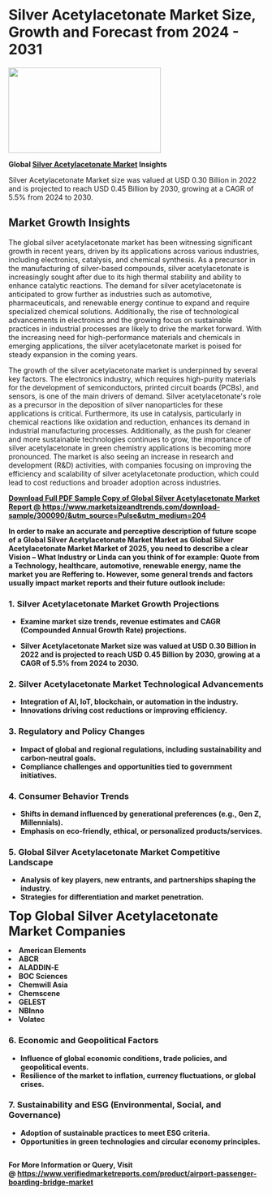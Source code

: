 <H1>Silver Acetylacetonate Market Size, Growth and Forecast from 2024 - 2031</H1><img class="aligncenter size-medium wp-image-584254" src="https://thirdeyenews.in/wp-content/uploads/2024/09/Global-Market-Research-300x168.jpeg" alt="" width="300" height="168" /><p><strong>Global&nbsp;<a href="https://www.marketsizeandtrends.com/download-sample/300090/&amp;utm_source=Pulse&amp;utm_medium=204">Silver Acetylacetonate Market</a> Insights</strong></p><p>Silver Acetylacetonate Market size was valued at USD 0.30 Billion in 2022 and is projected to reach USD 0.45 Billion by 2030, growing at a CAGR of 5.5% from 2024 to 2030.</p><p><h2>Market Growth Insights</h2> <p>The global silver acetylacetonate market has been witnessing significant growth in recent years, driven by its applications across various industries, including electronics, catalysis, and chemical synthesis. As a precursor in the manufacturing of silver-based compounds, silver acetylacetonate is increasingly sought after due to its high thermal stability and ability to enhance catalytic reactions. The demand for silver acetylacetonate is anticipated to grow further as industries such as automotive, pharmaceuticals, and renewable energy continue to expand and require specialized chemical solutions. Additionally, the rise of technological advancements in electronics and the growing focus on sustainable practices in industrial processes are likely to drive the market forward. With the increasing need for high-performance materials and chemicals in emerging applications, the silver acetylacetonate market is poised for steady expansion in the coming years.</p> <p><strong><a href="#"></a></strong></p> <p>The growth of the silver acetylacetonate market is underpinned by several key factors. The electronics industry, which requires high-purity materials for the development of semiconductors, printed circuit boards (PCBs), and sensors, is one of the main drivers of demand. Silver acetylacetonate's role as a precursor in the deposition of silver nanoparticles for these applications is critical. Furthermore, its use in catalysis, particularly in chemical reactions like oxidation and reduction, enhances its demand in industrial manufacturing processes. Additionally, as the push for cleaner and more sustainable technologies continues to grow, the importance of silver acetylacetonate in green chemistry applications is becoming more pronounced. The market is also seeing an increase in research and development (R&D) activities, with companies focusing on improving the efficiency and scalability of silver acetylacetonate production, which could lead to cost reductions and broader adoption across industries.</p> <p><strong><a href="#"></p><p><span class=""><strong>Download Full PDF Sample Copy of Global Silver Acetylacetonate Market Report</strong> @ <a href="https://www.marketsizeandtrends.com/download-sample/300090/&amp;utm_source=Pulse&amp;utm_medium=204" target="_blank">https://www.marketsizeandtrends.com/download-sample/300090/&amp;utm_source=Pulse&amp;utm_medium=204</a></span></p><p>In order to make an accurate and perceptive description of future scope of a Global&nbsp;Silver Acetylacetonate Market Market as Global&nbsp;Silver Acetylacetonate Market Market of 2025, you need to describe a clear Vision &ndash; What Industry or Linda can you think of for example: Quote from a Technology, healthcare, automotive, renewable energy, name the market you are Reffering to. However, some general trends and factors usually impact market reports and their future outlook include:</p><h3>1.&nbsp;<strong>Silver Acetylacetonate Market Growth Projections</strong></h3><ul><li>Examine market size trends, revenue estimates and CAGR (Compounded Annual Growth Rate) projections.</li><li><p>Silver Acetylacetonate Market size was valued at USD 0.30 Billion in 2022 and is projected to reach USD 0.45 Billion by 2030, growing at a CAGR of 5.5% from 2024 to 2030.</p></li></ul><h3>2.&nbsp;<strong>Silver Acetylacetonate Market Technological Advancements</strong></h3><ul><li>Integration of AI, IoT, blockchain, or automation in the industry.</li><li>Innovations driving cost reductions or improving efficiency.</li></ul><h3>3.&nbsp;<strong>Regulatory and Policy Changes</strong></h3><ul><li>Impact of global and regional regulations, including sustainability and carbon-neutral goals.</li><li>Compliance challenges and opportunities tied to government initiatives.</li></ul><h3>4.&nbsp;<strong>Consumer Behavior Trends</strong></h3><ul><li>Shifts in demand influenced by generational preferences (e.g., Gen Z, Millennials).</li><li>Emphasis on eco-friendly, ethical, or personalized products/services.</li></ul><h3>5.&nbsp;<strong>Global Silver Acetylacetonate Market Competitive Landscape</strong></h3><ul><li>Analysis of key players, new entrants, and partnerships shaping the industry.</li><li>Strategies for differentiation and market penetration.</li></ul><p data-pm-slice="1 1 []"><span style="color: inherit; font-family: inherit; font-size: 25px;">Top Global Silver Acetylacetonate Market Companies</span></p><div class="" data-test-id=""><p><li>American Elements</li><li> ABCR</li><li> ALADDIN-E</li><li> BOC Sciences</li><li> Chemwill Asia</li><li> Chemscene</li><li> GELEST</li><li> NBInno</li><li> Volatec</li></p></div><h3>6.&nbsp;<strong>Economic and Geopolitical Factors</strong></h3><ul><li>Influence of global economic conditions, trade policies, and geopolitical events.</li><li>Resilience of the market to inflation, currency fluctuations, or global crises.</li></ul><h3>7.&nbsp;<strong>Sustainability and ESG (Environmental, Social, and Governance)</strong></h3><ul><li>Adoption of sustainable practices to meet ESG criteria.</li><li>Opportunities in green technologies and circular economy principles.</li></ul><h2><strong style="font-size: 14px;">For More Information or Query, Visit @&nbsp;</strong><a style="background-color: #ffffff; font-size: 14px;" href="https://www.marketsizeandtrends.com/report/silver-acetylacetonate-market/" target="_blank">https://www.verifiedmarketreports.com/product/airport-passenger-boarding-bridge-market</a></h2>
